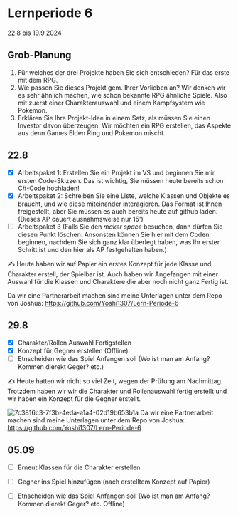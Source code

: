 # Lernperiode 6

22.8 bis 19.9.2024

## Grob-Planung

1. Für welches der drei Projekte haben Sie sich entschieden?
   Für das erste mit dem RPG.
2. Wie passen Sie dieses Projekt gem. Ihrer Vorlieben an?
   Wir denken wir es sehr ähnlich machen, wie schon bekannte RPG ähnliche Spiele. Also mit zuerst einer Charakterauswahl und einem Kampfsystem wie Pokemon.
3. Erklären Sie Ihre Projekt-Idee in einem Satz, als müssen Sie einen Investor davon überzeugen.
   Wir möchten ein RPG erstellen, das Aspekte aus denn Games Elden Ring und Pokemon mischt.

## 22.8

- [x] Arbeitspaket 1: Erstellen Sie ein Projekt im VS und beginnen Sie mir ersten Code-Skizzen. Das ist wichtig, Sie müssen heute bereits schon C#-Code hochladen!
- [x] Arbeitspaket 2: Schreiben Sie eine Liste, welche Klassen und Objekte es braucht, und wie diese miteinander interagieren. Das Format ist Ihnen freigestellt, aber Sie müssen es auch bereits heute auf github laden. (Dieses AP dauert ausnahmsweise nur 15')
- [ ] Arbeitspaket 3 (Falls Sie den *maker space* besuchen, dann dürfen Sie diesen Punkt löschen. Ansonsten können Sie hier mit dem Coden beginnen, nachdem Sie sich ganz klar überlegt haben, was Ihr erster Schritt ist und den hier als AP festgehalten haben.)

✍️ Heute haben wir auf Papier ein erstes Konzept für jede Klasse und Charakter erstell, der Spielbar ist. Auch haben wir Angefangen mit einer Auswahl für die Klassen und Charaktere die aber noch nicht ganz Fertig ist. 

Da wir eine Partnerarbeit machen sind meine Unterlagen unter dem Repo von Joshua: https://github.com/Yoshi1307/Lern-Periode-6
## 29.8
- [x] Charakter/Rollen Auswahl Fertigstellen
- [x] Konzept für Gegner erstellen (Offline)
- [ ] Etnscheiden wie das Spiel Anfangen soll (Wo ist man am Anfang? Kommen dierekt Geger? etc.)

✍️ Heute hatten wir nicht so viel Zeit, wegen der Prüfung am Nachmittag. Trotzdem haben wir wir die Charakter und Rollenauswahl fertig erstellt und wir haben ein Konzept für die Gegner erstellt.

![7c3816c3-7f3b-4eda-a1a4-02d19b653b1a](https://github.com/user-attachments/assets/868da1a3-3043-481c-b2e1-e793a4103531)
Da wir eine Partnerarbeit machen sind meine Unterlagen unter dem Repo von Joshua: https://github.com/Yoshi1307/Lern-Periode-6 

## 05.09
- [ ] Erneut Klassen für die Charakter erstellen
- [ ] Gegner ins Spiel hinzufügen (nach erstelltem Konzept auf Papier)
- [ ] Etnscheiden wie das Spiel Anfangen soll (Wo ist man am Anfang? Kommen dierekt Geger? etc. Offline)





